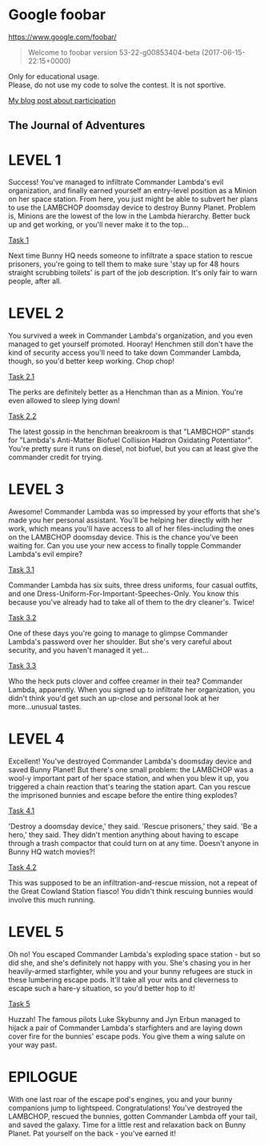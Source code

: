# Google foobar  

https://www.google.com/foobar/  
> Welcome to foobar version 53-22-g00853404-beta (2017-06-15-22:15+0000)

Only for educational usage.  
Please, do not use my code to solve the contest. It is not sportive.

[My blog post about participation]()

## The Journal of Adventures  

LEVEL 1
======= 

Success! You've managed to infiltrate Commander Lambda's evil organization, and finally earned yourself an entry-level position as a Minion on her space station. From here, you just might be able to subvert her plans to use the LAMBCHOP doomsday device to destroy Bunny Planet. Problem is, Minions are the lowest of the low in the Lambda hierarchy. Better buck up and get working, or you'll never make it to the top...

[Task 1](https://github.com/nkapliev/google-foo.bar/blob/master/problems/1_solar_doomsday.py)

Next time Bunny HQ needs someone to infiltrate a space station to rescue prisoners, you're going to tell them to make sure 'stay up for 48 hours straight scrubbing toilets' is part of the job description. It's only fair to warn people, after all.

LEVEL 2
======= 

You survived a week in Commander Lambda's organization, and you even managed to get yourself promoted. Hooray! Henchmen still don't have the kind of security access you'll need to take down Commander Lambda, though, so you'd better keep working. Chop chop!

[Task 2.1](https://github.com/nkapliev/google-foo.bar/blob/master/problems/2.1_bunny_prisoner_locating.py)

The perks are definitely better as a Henchman than as a Minion. You're even allowed to sleep lying down!

[Task 2.2](https://github.com/nkapliev/google-foo.bar/blob/master/problems/2.2_fuel_injection_perfection.py)

The latest gossip in the henchman breakroom is that "LAMBCHOP" stands for "Lambda's Anti-Matter Biofuel Collision Hadron Oxidating Potentiator". You're pretty sure it runs on diesel, not biofuel, but you can at least give the commander credit for trying.

LEVEL 3
======= 

Awesome! Commander Lambda was so impressed by your efforts that she's made you her personal assistant. You'll be helping her directly with her work, which means you'll have access to all of her files-including the ones on the LAMBCHOP doomsday device. This is the chance you've been waiting for. Can you use your new access to finally topple Commander Lambda's evil empire?

[Task 3.1](https://github.com/nkapliev/google-foo.bar/blob/master/problems/3.1_gearing_up_for_destruction.py)

Commander Lambda has six suits, three dress uniforms, four casual outfits, and one Dress-Uniform-For-Important-Speeches-Only. You know this because you've already had to take all of them to the dry cleaner's. Twice!

[Task 3.2](https://github.com/nkapliev/google-foo.bar/blob/master/problems/3.2_bomb_baby.py)

One of these days you're going to manage to glimpse Commander Lambda's password over her shoulder. But she's very careful about security, and you haven't managed it yet...

[Task 3.3](https://github.com/nkapliev/google-foo.bar/blob/master/problems/3.3_queue_to_do.py)

Who the heck puts clover and coffee creamer in their tea? Commander Lambda, apparently. When you signed up to infiltrate her organization, you didn't think you'd get such an up-close and personal look at her more...unusual tastes.

LEVEL 4
======= 

Excellent! You've destroyed Commander Lambda's doomsday device and saved Bunny Planet! But there's one small problem: the LAMBCHOP was a wool-y important part of her space station, and when you blew it up, you triggered a chain reaction that's tearing the station apart. Can you rescue the imprisoned bunnies and escape before the entire thing explodes?

[Task 4.1](https://github.com/nkapliev/google-foo.bar/blob/master/problems/4.1_bringing_a_gun_to_a_guard_fight.py)

'Destroy a doomsday device,' they said. 'Rescue prisoners,' they said. 'Be a hero,' they said. They didn't mention anything about having to escape through a trash compactor that could turn on at any time. Doesn't anyone in Bunny HQ watch movies?!

[Task 4.2](https://github.com/nkapliev/google-foo.bar/blob/master/problems/4.2_escape_pods.py)

This was supposed to be an infiltration-and-rescue mission, not a repeat of the Great Cowland Station fiasco! You didn't think rescuing bunnies would involve this much running.

LEVEL 5
======= 

Oh no! You escaped Commander Lambda's exploding space station - but so did she, and she's definitely not happy with you. She's chasing you in her heavily-armed starfighter, while you and your bunny refugees are stuck in these lumbering escape pods. It'll take all your wits and cleverness to escape such a hare-y situation, so you'd better hop to it!

[Task 5](https://github.com/nkapliev/google-foo.bar/blob/master/problems/5_dodge_the_lasers.py)

Huzzah! The famous pilots Luke Skybunny and Jyn Erbun managed to hijack a pair of Commander Lambda's starfighters and are laying down cover fire for the bunnies' escape pods. You give them a wing salute on your way past.

EPILOGUE
======== 

With one last roar of the escape pod's engines, you and your bunny companions jump to lightspeed. Congratulations! You've destroyed the LAMBCHOP, rescued the bunnies, gotten Commander Lambda off your tail, and saved the galaxy. Time for a little rest and relaxation back on Bunny Planet. Pat yourself on the back - you've earned it!
